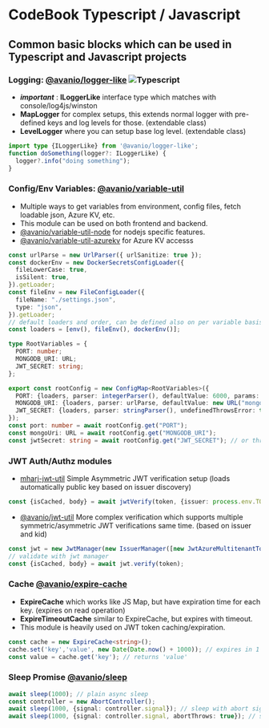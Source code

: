 # CodeBook Typescript / Javascript

## Common basic blocks which can be used in Typescript and Javascript projects



### Logging: [@avanio/logger-like](https://www.npmjs.com/package/@avanio/logger-like) ![Typescript](https://shields.io/badge/TypeScript-3178C6?logo=TypeScript&logoColor=FFF&style=flat-square)

- **_important_** : **ILoggerLike** interface type which matches with console/log4js/winston
- **MapLogger** for complex setups, this extends normal logger with pre-defined keys and log levels for those. (extendable class)
- **LevelLogger** where you can setup base log level. (extendable class)

```typescript
import type {ILoggerLike} from '@avanio/logger-like';
function doSomething(logger?: ILoggerLike) {
  logger?.info("doing something");
}
```

### Config/Env Variables: [@avanio/variable-util](https://www.npmjs.com/package/@avanio/variable-util)

- Multiple ways to get variables from environment, config files, fetch loadable json, Azure KV, etc.
- This module can be used on both frontend and backend.
- [@avanio/variable-util-node](https://www.npmjs.com/package/@avanio/variable-util-node) for nodejs specific features.
- [@avanio/variable-util-azurekv](https://www.npmjs.com/package/@avanio/variable-util-azurekv) for Azure KV accesss

```typescript
const urlParse = new UrlParser({ urlSanitize: true });
const dockerEnv = new DockerSecretsConfigLoader({
  fileLowerCase: true,
  isSilent: true,
}).getLoader;
const fileEnv = new FileConfigLoader({
  fileName: "./settings.json",
  type: "json",
}).getLoader;
// default loaders and order, can be defined also on per variable basis
const loaders = [env(), fileEnv(), dockerEnv()];

type RootVariables = {
  PORT: number;
  MONGODB_URI: URL;
  JWT_SECRET: string;
};

export const rootConfig = new ConfigMap<RootVariables>({
  PORT: {loaders, parser: integerParser(), defaultValue: 6000, params: { showValue: true }},
  MONGODB_URI: {loaders, parser: urlParse, defaultValue: new URL("mongodb://localhost/db"), params: { showValue: true }},
  JWT_SECRET: {loaders, parser: stringParser(), undefinedThrowsError: true},
});
const port: number = await rootConfig.get("PORT");
const mongoUri: URL = await rootConfig.get("MONGODB_URI");
const jwtSecret: string = await rootConfig.get("JWT_SECRET"); // or throws error if not found
```

### JWT Auth/Authz modules
- [mharj-jwt-util](https://www.npmjs.com/package/mharj-jwt-util) Simple Asymmetric JWT verification setup (loads automatically public key based on issuer discovery)
```typescript
const {isCached, body} = await jwtVerify(token, {issuer: process.env.TOKEN_ISSUER, audience: process.env.TOKEN_AUDIENCE});
```

- [@avanio/jwt-util](https://www.npmjs.com/package/@avanio/jwt-util) More complex verification which supports multiple symmetric/asymmetric JWT verifications same time. (based on issuer and kid)

```typescript
const jwt = new JwtManager(new IssuerManager([new JwtAzureMultitenantTokenIssuer({allowedIssuers: [`https://sts.windows.net/${process.env.AZ_TENANT_ID}/`]})]));
// validate with jwt manager
const {isCached, body} = await jwt.verify(token);
```

### Cache [@avanio/expire-cache](https://www.npmjs.com/package/@avanio/expire-cache)
- **ExpireCache** which works like JS Map, but have expiration time for each key. (expires on read operation)
- **ExpireTimeoutCache** similar to ExpireCache, but expires with timeout.
- This module is heavily used on JWT token caching/expiration.
```typescript
const cache = new ExpireCache<string>();
cache.set('key','value', new Date(Date.now() + 1000)); // expires in 1 second
const value = cache.get('key'); // returns 'value'
```

### Sleep Promise [@avanio/sleep](https://www.npmjs.com/package/@avanio/sleep)
```typescript
await sleep(1000); // plain async sleep
const controller = new AbortController();
await sleep(1000, {signal: controller.signal}); // sleep with abort signal
await sleep(1000, {signal: controller.signal, abortThrows: true}); // sleep with abort signal and throws SleepAbortError when aborted
```
